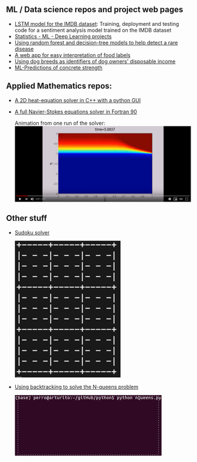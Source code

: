 ## ML / Data science repos and project web pages

* [LSTM model for the IMDB dataset](https://github.com/leoEspin/imdb-dataset): Training, deployment and testing code for a sentiment analysis model trained on the IMDB dataset
* [Statistics - ML - Deep Learning projects](https://leoespin.github.io/python/)
* [Using random forest and decision-tree models to help detect a rare disease](https://leoespin.github.io/CHDI/)
* [A web app for easy interpretation of food labels](https://github.com/leoEspin/concrete_slump)
* [Using dog breeds as identifiers of dog owners' disposable income](https://leoespin.github.io/doggyindex/)
* [ML-Predictions of concrete strength](https://leoespin.github.io/concrete_slump/)

## Applied Mathematics repos:

* [A 2D heat-equation solver in C++ with a python GUI](https://github.com/leoEspin/Cpp)
* [A full Navier-Stokes equations solver in Fortran 90](https://github.com/leoEspin/Fortran90)
    
    Animation from one run of the solver:
    [![Solute concentration/oscillatory flow ](https://raw.githubusercontent.com/leoEspin/Fortran90/master/solute_concentration_oscillatory_flow.png)](https://youtu.be/xy3KimKAR4Y)

## Other stuff

* [Sudoku solver](https://github.com/leoEspin/sudoku)
  
  ![](https://raw.githubusercontent.com/leoEspin/sudoku/master/solver.gif)


* [Using backtracking to solve the N-queens problem](https://github.com/leoEspin/python/blob/master/nQueens.py)
  
  ![](https://raw.githubusercontent.com/leoEspin/leoespin.github.io/master/docs/_includes/nqueens.gif)
